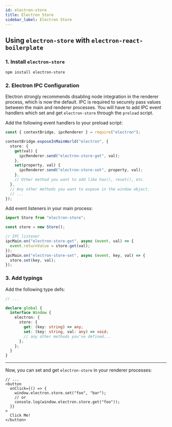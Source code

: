 ```yaml
---
id: electron-store
title: Electron Store
sidebar_label: Electron Store
---
```


## Using `electron-store` with `electron-react-boilerplate`

### 1. Install `electron-store`

```bash
npm install electron-store
```

### 2. Electron IPC Configuration

Electron strongly recommends disabling node integration in the renderer process, which is now the default. IPC is required to securely pass values between the main and renderer processes. You will have to add IPC event handlers which set and get `electron-store` through the `preload` script.

Add the following event handlers to your preload script:

```ts title="src/main/preload.js"
const { contextBridge, ipcRenderer } = require("electron");

contextBridge.exposeInMainWorld("electron", {
  store: {
    get(val) {
      ipcRenderer.send("electron-store-get", val);
    },
    set(property, val) {
      ipcRenderer.send("electron-store-set", property, val);
    },
    // Other method you want to add like has(), reset(), etc.
  },
  // Any other methods you want to expose in the window object.
  // ...
});
```

Add event listeners in your main process:

```ts title="src/main/main.ts"
import Store from "electron-store";

const store = new Store();

// IPC listener
ipcMain.on("electron-store-get", async (event, val) => {
  event.returnValue = store.get(val);
});
ipcMain.on("electron-store-set", async (event, key, val) => {
  store.set(key, val);
});
```

### 3. Add typings

Add the following type defs:

```ts title="src/renderer/App.tsx"
// ...

declare global {
  interface Window {
    electron: {
      store: {
        get: (key: string) => any;
        set: (key: string, val: any) => void;
        // any other methods you've defined...
      };
    };
  }
}
```

---

Now, you can set and get `electron-store` in your renderer processes:

```tsx title="src/renderer/App.tsx"
// ...
<button
  onClick={() => {
    window.electron.store.set("foo", "bar");
    // or
    console.log(window.electron.store.get("foo"));
  }}
>
  Click Me!
</button>
```

